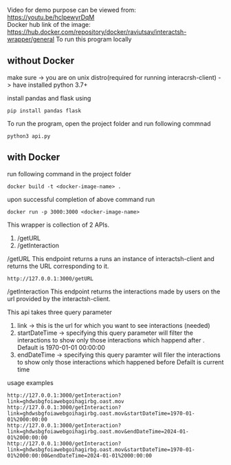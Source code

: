 Video for demo purpose can be viewed from: https://youtu.be/hclpewyrDqM
<br>
Docker hub link of the image: https://hub.docker.com/repository/docker/raviutsav/interactsh-wrapper/general
To run this program locally

without Docker
--------------
make sure -> you are on unix distro(required for running interacrsh-client)
          -> have installed python 3.7+

install pandas and flask using 
```
pip install pandas flask
```
To run the program, open the project folder and run following commnad
```
python3 api.py
```

with Docker
-----------
run following command in the project folder
```
docker build -t <docker-image-name> .
```
upon successful completion of above command run
```
docker run -p 3000:3000 <docker-image-name>
```


This wrapper is collection of 2 APIs.

1) /getURL
2) /getInteraction


/getURL
This endpoint returns a runs an instance of interactsh-client and returns the URL corresponding to it.
```
http://127.0.0.1:3000/getURL
```

/getInteraction
This endpoint returns the interactions made by users on the url provided by the interactsh-client.

This api takes three query parameter
1) link -> this is the url for which you want to see interactions (needed)
2) startDateTime -> specifying this query parameter will filter the interactions to show only those interactions which happend after <startDateTime>. Default is 1970-01-01 00:00:00 
3) endDateTime -> specifying this query paramter will filer the interactions to show only those interactions which happened before <endDateTime> Defailt is current time

usage examples
```
http://127.0.0.1:3000/getInteraction?link=ghdwsbgfoiawebgoihagirbg.oast.mov
http://127.0.0.1:3000/getInteraction?link=ghdwsbgfoiawebgoihagirbg.oast.mov&startDateTime=1970-01-01%2000:00:00 
http://127.0.0.1:3000/getInteraction?link=ghdwsbgfoiawebgoihagirbg.oast.mov&endDateTime=2024-01-01%2000:00:00
http://127.0.0.1:3000/getInteraction?link=ghdwsbgfoiawebgoihagirbg.oast.mov&startDateTime=1970-01-01%2000:00:00&endDateTime=2024-01-01%2000:00:00
```
